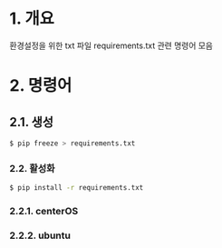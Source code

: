 # 1. 개요

환경설정을 위한 txt 파일 requirements.txt 관련 명령어 모음

# 2. 명령어

## 2.1. 생성

```bash
$ pip freeze > requirements.txt
```

### 2.2. 활성화

```bash
$ pip install -r requirements.txt
```



### 2.2.1. centerOS

### 2.2.2. ubuntu




